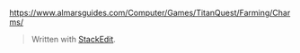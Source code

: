 https://www.almarsguides.com/Computer/Games/TitanQuest/Farming/Charms/



> Written with [StackEdit](https://stackedit.io/).
<!--stackedit_data:
eyJoaXN0b3J5IjpbODI4MzUwMDA4XX0=
-->